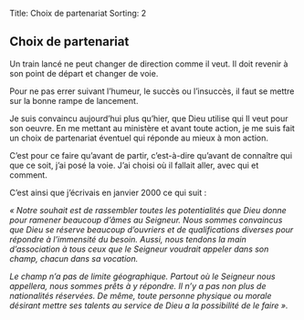 Title: Choix de partenariat
Sorting: 2

Choix de partenariat
--------------------

Un train lancé ne  peut changer de direction comme il veut. Il doit revenir à
son point de départ et changer de voie.

Pour ne pas errer suivant l’humeur, le succès ou l’insuccès, il faut se mettre
sur la bonne rampe de lancement.

Je suis convaincu aujourd’hui plus qu’hier, que Dieu utilise qui Il veut pour
son oeuvre.  En me mettant au ministère et avant toute action, je me suis fait
un choix de partenariat éventuel qui réponde au mieux à mon action.

C’est pour ce faire qu’avant de partir, c’est-à-dire qu’avant de connaître qui
que ce soit, j’ai posé la voie. J’ai choisi où il fallait aller, avec qui et
comment.

C’est ainsi que j’écrivais en janvier 2000 ce qui suit :

*« Notre souhait est de rassembler toutes les potentialités que Dieu donne pour
ramener beaucoup d’âmes au Seigneur. Nous sommes convaincus que Dieu se réserve
beaucoup d’ouvriers et de qualifications diverses pour répondre à l’immensité
du besoin.  Aussi, nous tendons la main d’association à tous ceux que le
Seigneur voudrait appeler dans son champ, chacun dans sa vocation.*

*Le champ n’a pas de limite géographique. Partout où le Seigneur nous
appellera, nous sommes prêts à y répondre. Il n’y a pas non plus de
nationalités réservées. De même, toute personne physique ou morale désirant
mettre ses talents au service de Dieu a la possibilité de le faire ».*

